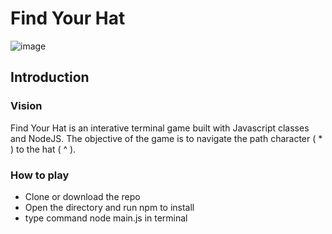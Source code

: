 # Find Your Hat

![image](https://user-images.githubusercontent.com/29739432/125795331-3552cce4-b9dc-45d3-9a20-842bd1f0c8d7.png)

## Introduction

### Vision

Find Your Hat is an interative terminal game built with Javascript classes and NodeJS. The objective of the game is to navigate the path character ( * ) to the hat ( ^ ). 

### How to play

* Clone or download the repo
* Open the directory and run npm to install
* type command node main.js in terminal

